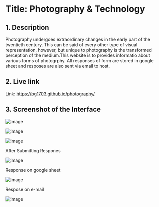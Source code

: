 
# **Title: Photography & Technology**

## **1. Description**
Photography undergoes extraordinary changes in the early part of the twentieth century. This can be said of every other type of visual representation, however, but unique to photography is the transformed perception of the medium.This website is to provides informatio about various forms of photogrphy.
All responses of form are stored in google sheet and resposes are also sent via email to host.
## **2. Live link**
Link: https://bg1703.github.io/photography/



## **3. Screenshot of the Interface**

![image](https://user-images.githubusercontent.com/76088075/208220013-82730590-4664-45d5-bc3f-80c73ecca616.png)



![image](https://user-images.githubusercontent.com/76088075/208220023-eccfd29d-990d-4bc4-8121-902de515312e.png)



![image](https://user-images.githubusercontent.com/76088075/208220035-88fb719a-fd26-4f50-aeb2-af4caa47b8df.png)


After Submitting Respones

![image](https://user-images.githubusercontent.com/76088075/208238919-d9889ca3-3945-442e-b3f1-62d7273641f4.png)

Response on google sheet

![image](https://user-images.githubusercontent.com/76088075/208239268-6218b679-670e-4b6b-8da7-16c5418b0405.png)



Respose on e-mail

![image](https://user-images.githubusercontent.com/76088075/208239100-bf8f6ff9-2710-445c-bb33-b9edb14fafd7.png)

